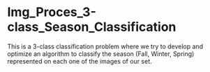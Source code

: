 # Img_Proces_3-class_Season_Classification
This is a 3-class classification problem where we try to develop and optimize an algorithm to classify the season (Fall, Winter, Spring) represented on each one of the images of our set.

